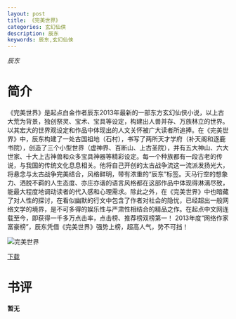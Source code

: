 ```yaml
---
layout: post
title: 《完美世界》
categories: 玄幻仙侠
description: 辰东
keywords: 辰东,玄幻仙侠
---
```

*辰东*
# 简介
《完美世界》是起点白金作者辰东2013年最新的一部东方玄幻仙侠小说，以上古大荒为背景，独创祭灵、宝术、宝具等设定，构建出人兽并存、万族林立的世界。以其宏大的世界观设定和作品中体现出的人文关怀被广大读者所追捧。在《完美世界》中，辰东构建了一处古国祖地（石村），书写了两所天才学府（补天阁和逐鹿书院），创造了三个小型世界（虚神界、百断山、上古圣院），并有五大神山、六大世家、十大上古神兽和众多宝具神器等精彩设定。每一个种族都有一段古老的传说，与我国的传统文化息息相关。他将自己开创的太古战争流这一流派发扬光大，将悬念与太古战争完美结合，风格鲜明，带有浓重的“辰东”标签。天马行空的想象力、洒脱不羁的人生态度、亦庄亦谐的语言风格都在这部作品中体现得淋漓尽致，能最大程度地调动读者的代入感和心理需求。除此之外，在《完美世界》中也暗藏了对人性的探讨，在看似幽默的行文中包含了作者对社会的隐忧，已经超出一般网络文学的境界，是不可多得的娱乐性与严肃性相结合的精品之作。在起点中文网连载至今，即获得一千多万点击率，点击榜、推荐榜双榜第一！ 2013年度“网络作家富豪榜”，辰东凭借《完美世界》强势上榜，超高人气，势不可挡！

![完美世界](https://cdn.jsdelivr.net/gh/YYbooks0/yybooks0img@master/bookscover2/完美世界.3rtxobt60by0.jpg)

[下载](https://link.jscdn.cn/1drv/aHR0cHM6Ly8xZHJ2Lm1zL3QvcyFBaGU2R2dNWmVFb2poVzYzTmdkYXg2cVR4cTh1P2U9YU5XazZW.txt)
# 书评
**暂无**